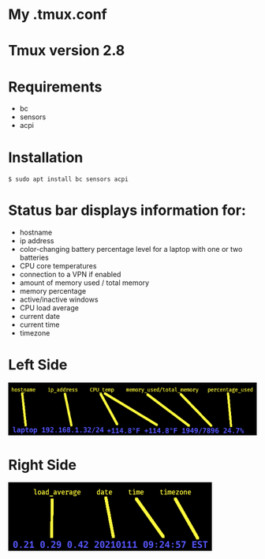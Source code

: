 # My .tmux.conf

# Tmux version 2.8

# Requirements

* bc
* sensors
* acpi

# Installation

```
$ sudo apt install bc sensors acpi

```

# Status bar displays information for:

* hostname
* ip address
* color-changing battery percentage level for a laptop with one or two batteries
* CPU core temperatures
* connection to a VPN if enabled
* amount of memory used / total memory
* memory percentage
* active/inactive windows
* CPU load average
* current date
* current time
* timezone


# Left Side
![tmux_statusbar_left](/tmux_statusbar_left.png)

# Right Side
![tmux_statusbar_right](/tmux_statusbar_right.png)

